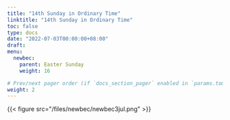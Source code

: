 ```yaml
---
title: "14th Sunday in Ordinary Time"
linktitle: "14th Sunday in Ordinary Time"
toc: false
type: docs
date: "2022-07-03T00:00:00+08:00"
draft:
menu:
  newbec:
    parent: Easter Sunday
    weight: 16

# Prev/next pager order (if `docs_section_pager` enabled in `params.toml`)
weight: 2
---
```


{{< figure src="/files/newbec/newbec3jul.png" >}}
